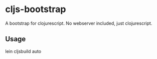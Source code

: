 # cljs-bootstrap

A bootstrap for clojurescript. No webserver included, just clojurescript.

## Usage

lein cljsbuild auto
